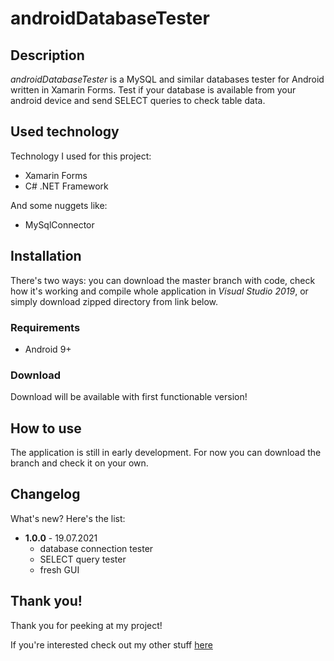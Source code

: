 # androidDatabaseTester

## Description
*androidDatabaseTester* is a MySQL and similar databases tester for Android written in Xamarin Forms. Test if your database is available from your android device and send SELECT queries to check table data.

## Used technology
Technology I used for this project:
* Xamarin Forms
* C# .NET Framework

And some nuggets like:
* MySqlConnector

## Installation
There's two ways: you can download the master branch with code, check how it's working and compile whole application in *Visual Studio 2019*, or simply download zipped directory from link below.

  ### Requirements
  * Android 9+
  
  ### Download
  Download will be available with first functionable version!

## How to use
The application is still in early development. For now you can download the branch and check it on your own.

## Changelog
What's new? Here's the list:

* **1.0.0** - 19.07.2021
  * database connection tester
  * SELECT query tester
  * fresh GUI

## Thank you!
Thank you for peeking at my project!

If you're interested check out my other stuff [here](https://github.com/alehee)
